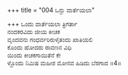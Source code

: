 +++
title = "004 ಒನ್ದು ವಾರ್ತೆಯಲಾ"

+++
ಒಂದು ವಾರ್ತೆಯಲಾ ತ್ರಿಗರ್ತಾ  
ನಂದಕರವಿದು ಜೀಯ ಕೀಚಕ  
ವೃಂದವನು ಗಂಧರ್ವರಿರುಳೈತಂದು ಖಾತಿಯಲಿ  
ಕೊಂದು ಹೋದರು ರಾವಣನ ವಿಧಿ  
ಯಿಂದು ಕೀಚಕಗಾಯಿತೆನೆ ಕೇ  
ಳ್ದೊಂದು ನಿಮಿಷ ಮಹೀಶ ಮೋನವ ಹಿಡಿದು ಬೆರಗಾದ     ॥4॥